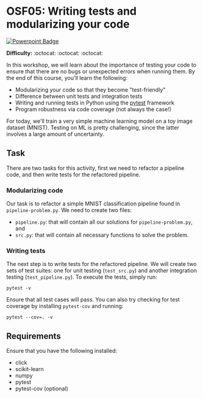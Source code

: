 # OSF05: Writing tests and modularizing your code

[![Powerpoint Badge](https://img.shields.io/badge/view-deck-blue.svg)](https://storage.googleapis.com/tm-osf/decks/latest/OSF05_Writing-tests.pdf)

**Difficulty:** :octocat: :octocat: :octocat:

In this workshop, we will learn about the importance of testing your code to
ensure that there are no bugs or unexpected errors when running them. By the
end of this course, you'll learn the following:

* Modularizing your code so that they become "test-friendly"
* Difference between unit tests and integration tests
* Writing and running tests in Python using the [pytest](https://docs.pytest.org/en/latest/) framework
* Program robustness via code coverage (not always the case!)

For today, we'll train a very simple machine learning model on a toy image
dataset (MNIST). Testing on ML is pretty challenging, since the latter involves
a large amount of uncertainty.

## Task

There are two tasks for this activity, first we need to refactor a pipeline
code, and then write tests for the refactored pipeline.

### Modularizing code

Our task is to refactor a simple MNIST classification pipeline found in
`pipeline-problem.py`. We need to create two files:

* `pipeline.py`: that will contain all our solutions for `pipeline-problem.py`, and
* `src.py`: that will contain all necessary functions to solve the problem.

### Writing tests

The next step is to write tests for the refactored pipeline. We will create two
sets of test suites: one for unit testing (`test_src.py`) and another
integration testing (`test_pipeline.py`). To execute the tests, simply run:

```shell
pytest -v
```

Ensure that all test cases will pass. You can also try checking for test
coverage by installing `pytest-cov` and running:

```shell
pytest --cov=. -v
```


## Requirements

Ensure that you have the following installed:

* click
* scikit-learn
* numpy
* pytest
* pytest-cov (optional)


